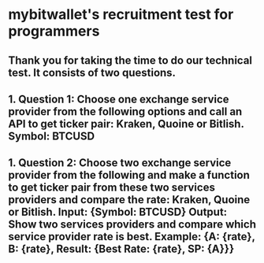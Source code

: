 # mybitwallet's recruitment test for programmers
## Thank you for taking the time to do our technical test. It consists of two questions.

## 1. Question 1: Choose one exchange service provider from the following options and call an API to get ticker pair: Kraken, Quoine or Bitlish. Symbol: BTCUSD
## 1. Question 2: Choose two exchange service provider from the following and make a function to get ticker pair from these two services providers and compare the rate: Kraken, Quoine or Bitlish. Input: {Symbol: BTCUSD} Output: Show two services providers and compare which service provider rate is best. Example: {A: {rate}, B: {rate}, Result: {Best Rate: {rate}, SP: {A}}}
